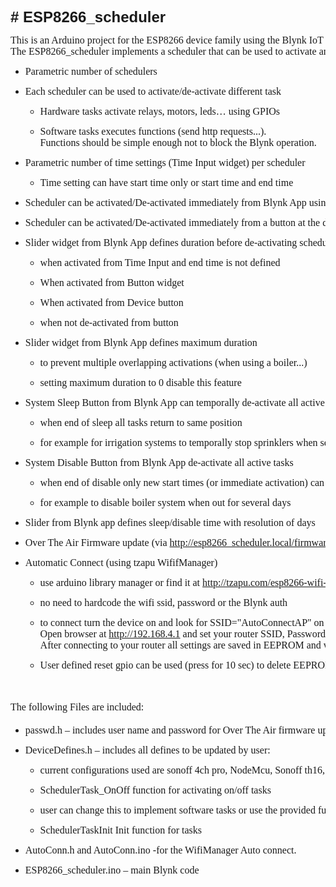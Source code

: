 <!DOCTYPE HTML PUBLIC "-//W3C//DTD HTML 4.0 Transitional//EN">
<html>
<head>
	<meta http-equiv="content-type" content="text/html; charset=utf-8"/>
	<title></title>
	<meta name="generator" content="LibreOffice 6.0.7.3 (Linux)"/>
	<meta name="created" content="00:00:00"/>
	<meta name="changedby" content="hagay "/>
	<meta name="changed" content="2019-07-11T21:52:23.834648840"/>
	<style type="text/css">
		@page { margin: 0.79in }
		p { margin-bottom: 0.1in; line-height: 115% }
		h1 { margin-bottom: 0.08in }
		h1.western { font-family: "Liberation Sans", sans-serif; font-size: 18pt }
		h1.cjk { font-family: "Noto Sans CJK SC Regular"; font-size: 18pt }
		h1.ctl { font-family: "Nachlieli CLM"; font-size: 18pt }
		pre.cjk { font-family: "DejaVu Sans Mono", monospace }
		a:link { so-language: zxx }
	</style>
</head>
<body lang="zh-CN" dir="ltr">
<h1 class="ctl"><font face="Liberation Sans, sans-serif"><span lang="en-US">#
ESP8266_scheduler</span></font></h1>
<pre class="ctl"><font face="Nakula"><font size="3" style="font-size: 12pt"><span lang="en-US">This is an Arduino project for the ESP8266 device family using the Blynk IoT Platform.</span></font></font>
<font face="Nakula"><font size="3" style="font-size: 12pt"><span lang="en-US">The ESP8266_scheduler implements a scheduler that can be used to activate and deactivate hardware and software components at specific times given by the Blynk time input widget.</span></font></font></pre>
<ul>
	<li/>
<pre class="ctl" style="margin-bottom: 0.08in"><font face="Nakula"><font size="3" style="font-size: 12pt"><span lang="en-US">Parametric number of schedulers </span></font></font></pre>
	<li/>
<pre class="ctl" style="margin-bottom: 0.08in"><font face="Nakula"><font size="3" style="font-size: 12pt"><span lang="en-US">Each scheduler can be used to activate/de-activate different task</span></font></font></pre>
	<ul>
		<li/>
<pre class="ctl" style="margin-bottom: 0.08in"><font face="Nakula"><font size="3" style="font-size: 12pt"><span lang="en-US">Hardware tasks activate relays, motors, leds… using GPIOs</span></font></font></pre>
		<li/>
<pre class="ctl" style="margin-bottom: 0.08in"><font face="Nakula"><font size="3" style="font-size: 12pt"><span lang="en-US">Software tasks executes functions (send http requests...). </span></font></font>
<font face="Nakula"><font size="3" style="font-size: 12pt"><span lang="en-US">Functions should be simple enough not to block the Blynk operation.</span></font></font></pre>
	</ul>
	<li/>
<pre class="ctl" style="margin-bottom: 0.08in"><font face="Nakula"><font size="3" style="font-size: 12pt"><span lang="en-US">Parametric number of time settings (Time Input widget) per scheduler</span></font></font></pre>
	<ul>
		<li/>
<pre class="ctl" style="margin-bottom: 0.08in"><font face="Nakula"><font size="3" style="font-size: 12pt"><span lang="en-US">Time setting can have start time only or start time and end time</span></font></font></pre>
	</ul>
	<li/>
<pre class="ctl" style="margin-bottom: 0.08in"><font face="Nakula"><font size="3" style="font-size: 12pt"><span lang="en-US">Scheduler can be activated/De-activated immediately from Blynk App using Button widget</span></font></font></pre>
	<li/>
<pre class="ctl" style="margin-bottom: 0.08in"><font face="Nakula"><font size="3" style="font-size: 12pt"><span lang="en-US">Scheduler can be activated/De-activated immediately from a button at the device (GPIO)</span></font></font></pre>
	<li/>
<pre class="ctl" style="margin-bottom: 0.08in"><font face="Nakula"><font size="3" style="font-size: 12pt"><span lang="en-US">Slider widget from Blynk App defines duration before de-activating scheduler </span></font></font></pre>
	<ul>
		<li/>
<pre class="ctl" style="margin-bottom: 0.08in"><font face="Nakula"><font size="3" style="font-size: 12pt"><span lang="en-US">when activated from Time Input and end time is not defined</span></font></font></pre>
		<li/>
<pre class="ctl" style="margin-bottom: 0.08in"><font face="Nakula"><font size="3" style="font-size: 12pt"><span lang="en-US">When activated from Button widget</span></font></font></pre>
		<li/>
<pre class="ctl" style="margin-bottom: 0.08in"><font face="Nakula"><font size="3" style="font-size: 12pt"><span lang="en-US">When activated from Device button</span></font></font></pre>
		<li/>
<pre class="ctl" style="margin-bottom: 0.08in"><font face="Nakula"><font size="3" style="font-size: 12pt"><span lang="en-US">when not de-activated from button</span></font></font></pre>
	</ul>
	<li/>
<pre class="ctl" style="margin-bottom: 0.08in"><font face="Nakula"><font size="3" style="font-size: 12pt"><span lang="en-US">Slider widget from Blynk App defines maximum duration</span></font></font></pre>
	<ul>
		<li/>
<pre class="ctl" style="margin-bottom: 0.08in"><font face="Nakula"><font size="3" style="font-size: 12pt"><span lang="en-US">to prevent multiple overlapping activations (when using a boiler...)</span></font></font></pre>
		<li/>
<pre class="ctl" style="margin-bottom: 0.08in"><font face="Nakula"><font size="3" style="font-size: 12pt"><span lang="en-US">setting maximum duration to 0 disable this feature </span></font></font></pre>
	</ul>
	<li/>
<pre class="ctl" style="margin-bottom: 0.08in"><font face="Nakula"><font size="3" style="font-size: 12pt"><span lang="en-US">System Sleep Button from Blynk App can temporally de-activate all active tasks </span></font></font></pre>
	<ul>
		<li/>
<pre class="ctl" style="margin-bottom: 0.08in"><font face="Nakula"><font size="3" style="font-size: 12pt"><span lang="en-US">when end of sleep all tasks return to same position</span></font></font></pre>
		<li/>
<pre class="ctl" style="margin-bottom: 0.08in"><font face="Nakula"><font size="3" style="font-size: 12pt"><span lang="en-US">for example for irrigation systems to temporally stop sprinklers when servicing</span></font></font></pre>
	</ul>
	<li/>
<pre class="ctl" style="margin-bottom: 0.08in"><font face="Nakula"><font size="3" style="font-size: 12pt"><span lang="en-US">System Disable Button from Blynk App de-activate all active tasks </span></font></font></pre>
	<ul>
		<li/>
<pre class="ctl" style="margin-bottom: 0.08in"><font face="Nakula"><font size="3" style="font-size: 12pt"><span lang="en-US">when end of disable only new start times (or immediate activation) can activate tasks</span></font></font></pre>
		<li/>
<pre class="ctl" style="margin-bottom: 0.08in"><font face="Nakula"><font size="3" style="font-size: 12pt"><span lang="en-US">for example to disable boiler system when out for several days</span></font></font></pre>
	</ul>
	<li/>
<pre class="ctl" style="margin-bottom: 0.08in"><font face="Nakula"><font size="3" style="font-size: 12pt"><span lang="en-US">Slider from Blynk app defines sleep/disable time with resolution of days</span></font></font></pre>
	<li/>
<pre class="ctl" style="margin-bottom: 0.08in"><span lang="en-US"><font face="Nakula"><font size="3" style="font-size: 12pt"><span lang="en-US">Over The Air Firmware update (via <a href="http://esp8266_scheduler.local/firmware">http://esp8266_scheduler.local/firmware</a> on local lan(</span></font></font></span></pre>
	<li/>
<pre class="ctl" style="margin-bottom: 0.08in"><font face="Nakula"><font size="3" style="font-size: 12pt"><span lang="en-US">Automatic Connect (using tzapu WififManager)</span></font></font></pre>
	<ul>
		<li/>
<pre class="ctl" style="margin-bottom: 0.08in"><span lang="en-US"><font face="Nakula"><font size="3" style="font-size: 12pt"><span lang="en-US">use arduino library manager or find it at <a href="http://tzapu.com/esp8266-wifi-connection-manager-library-arduino-ide/">http://tzapu.com/esp8266-wifi-connection-manager-library-arduino-ide/</a></span></font></font></span></pre>
		<li/>
<pre class="ctl" style="margin-bottom: 0.08in"><font face="Nakula"><font size="3" style="font-size: 12pt"><span lang="en-US">no need to hardcode the wifi ssid, password or the Blynk auth</span></font></font></pre>
		<li/>
<pre class="ctl" style="margin-bottom: 0.08in"><font face="Nakula"><font size="3" style="font-size: 12pt"><span lang="en-US">to connect turn the device on and look for SSID=&quot;AutoConnectAP&quot; on your phone wifi and connect it (no password).</span></font></font>
<span lang="en-US"><font face="Nakula"><font size="3" style="font-size: 12pt"><span lang="en-US">Open browser at <a href="http://192.168.4.1/">http://192.168.4.1</a> and set your router SSID, Password and Blynk auth from there.</span></font></font></span>
<font face="Nakula"><font size="3" style="font-size: 12pt"><span lang="en-US">After connecting to your router all settings are saved in EEPROM and will be used at next connection.</span></font></font></pre>
		<li/>
<pre class="ctl" style="margin-bottom: 0.08in"><font face="Nakula"><font size="3" style="font-size: 12pt"><span lang="en-US">User defined reset gpio can be used (press for 10 sec) to delete EEPROM and input new SSID, Password or Blynk auth </span></font></font></pre>
	</ul>
	<pre class="ctl" style="margin-bottom: 0.2in"> </pre>
</ul>
<pre class="ctl" style="margin-bottom: 0.2in"><font face="Nakula"><font size="3" style="font-size: 12pt"><span lang="en-US">The following Files are included:</span></font></font></pre>
<ul>
	<li/>
<pre class="ctl" style="margin-bottom: 0.08in"><font face="Nakula"><font size="3" style="font-size: 12pt"><span lang="en-US">passwd.h – includes user name and password for Over The Air firmware upload</span></font></font></pre>
	<li/>
<pre class="ctl" style="margin-bottom: 0.08in"><font face="Nakula"><font size="3" style="font-size: 12pt"><span lang="en-US">DeviceDefines.h – includes all defines to be updated by user:</span></font></font></pre>
	<ul>
		<li/>
<pre class="ctl" style="margin-bottom: 0.08in"><font face="Nakula"><font size="3" style="font-size: 12pt"><span lang="en-US">current configurations used are sonoff 4ch pro, NodeMcu, Sonoff th16, and Aptinex RP4CE8. Not all are fully checked</span></font></font></pre>
		<li/>
<pre class="ctl" style="margin-bottom: 0.08in"><font face="Nakula"><font size="3" style="font-size: 12pt"><span lang="en-US">SchedulerTask_OnOff function for activating on/off tasks</span></font></font></pre>
		<li/>
<pre class="ctl" style="margin-bottom: 0.08in"><font face="Nakula"><font size="3" style="font-size: 12pt"><span lang="en-US">user can change this to implement software tasks or use the provided function for GPIO on/off</span></font></font></pre>
		<li/>
<pre class="ctl" style="margin-bottom: 0.08in"><font face="Nakula"><font size="3" style="font-size: 12pt"><span lang="en-US">SchedulerTaskInit Init function for tasks</span></font></font></pre>
	</ul>
	<li/>
<pre class="ctl" style="margin-bottom: 0.08in"><font face="Nakula"><font size="3" style="font-size: 12pt"><span lang="en-US">AutoConn.h and AutoConn.ino -for the WifiManager Auto connect.</span></font></font></pre>
	<li/>
<pre class="ctl" style="margin-bottom: 0.08in"><font face="Nakula"><font size="3" style="font-size: 12pt"><span lang="en-US">ESP8266_scheduler.ino – main Blynk code</span></font></font></pre>
</ul>
<pre class="ctl">
</pre>
</body>
</html>

